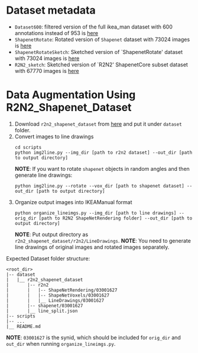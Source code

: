# Dataset metadata

- `Dataset600`: filtered version of the full ikea_man dataset with 600 annotations instead of 953 is [here](https://drive.google.com/file/d/1BzTZpGj_EgfrdsDYBFvLb0nBfBpTz_8C/view?usp=share_link)
- `ShapenetRotate`: Rotated version of `Shapenet` dataset with 73024 images is [here](https://drive.google.com/file/d/1DBe7K1p8v07HTQ_Jfg_lAVsWTmuzLBlO/view?usp=share_link)
- `ShapenetRotateSketch`: Sketched version of `ShapenetRotate' dataset with 73024 images is [here](https://drive.google.com/file/d/1jQra9LeUnitPCmuNyV22esluGTzek2LQ/view?usp=share_link)
- `R2N2_sketch`: Sketched version of `R2N2' ShapenetCore subset dataset with 67770 images is [here](https://drive.google.com/file/d/1kXH2nw5v8fsBK8bvmI3N_xFChjVMiOUO/view?usp=sharing)


# Data Augmentation Using R2N2_Shapenet_Dataset

1. Download `r2n2_shapenet_dataset` from [here](https://drive.google.com/file/d/1VoSmRA9KIwaH56iluUuBEBwCbbq3x7Xt/view?usp=sharing) and put it under `dataset` folder.
2. Convert images to line drawings
    ```
    cd scripts
    python img2line.py --img_dir [path to r2n2 dataset] --out_dir [path to output directory]
    ```
    **NOTE**: If you want to rotate `shapenet` objects in random angles and then generate line drawings:
    ```
    python img2line.py --rotate --vox_dir [path to shapenet dataset] --out_dir [path to output directory]
    ```
3. Organize output images into IKEAManual format
    ```
    python organize_lineimgs.py --img_dir [path to line drawings] --orig_dir [path to R2N2 ShapeNetRendering folder] --out_dir [path to output directory]
    ```
    **NOTE**: Put output directory as `r2n2_shapenet_dataset/r2n2/LineDrawings`.
    **NOTE**: You need to generate line drawings of original images and rotated images separately.

Expected Dataset folder structure:
```
<root_dir>
|-- dataset
|   |__ r2n2_shapenet_dataset
|       |-- r2n2
|       |   |-- ShapeNetRendering/03001627
|       |   |-- ShapeNetVoxels/03001627
|       |   |__ LineDrawings/03001627
|       |-- shapenet/03001627
|       |__ line_split.json
|-- scripts
|-- ...
|__ README.md
```
**NOTE**: `03001627` is the synid, which should be included for `orig_dir` and `out_dir` when running `organize_lineimgs.py`.
